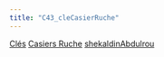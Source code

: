 ```yaml
---
title: "C43_cleCasierRuche"
---
```


[Clés](notes/equipements/cles/C_Clés.md) [Casiers Ruche](notes/equipements/consommables/C_CasierRuche.md) [shekaldinAbdulrou](notes/shekaldinAbdulrou.md)